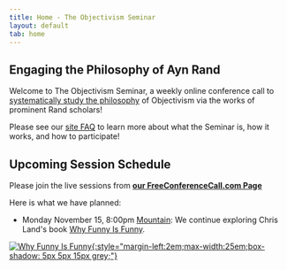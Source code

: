 ```yaml
---
title: Home - The Objectivism Seminar
layout: default
tab: home
---
```


Engaging the Philosophy of Ayn Rand
-----------------------------------
Welcome to The Objectivism Seminar, a weekly online conference call to
[systematically study the philosophy](/about "About the Objectivism Seminar")
of Objectivism via the works of prominent Rand scholars!

Please see our [site FAQ](/faq "Frequently Asked Questions")
to learn more about what the Seminar is, how it works, and how to participate!

Upcoming Session Schedule
-------------------------
Please join the live sessions from
[**our FreeConferenceCall.com Page**](https://www.freeconferencecall.com/join/objectivismseminar "The Objectivism Seminar at FreeConferenceCall.com")

Here is what we have planned:

* Monday November 15,
  8:00pm [Mountain][mtn]: We continue exploring Chris Land's book [Why Funny Is Funny][book].

[![Why Funny Is Funny][cover]{:style="margin-left:2em;max-width:25em;box-shadow: 5px 5px 15px grey;"}][book]

[cover]:    https://m.media-amazon.com/images/I/411Z1ZTgueL.jpg
[book]:     https://www.amazon.com/dp/B091GP5Y54
[mtn]:      http://wwp.greenwichmeantime.com/time-zone/usa/mountain-time/
